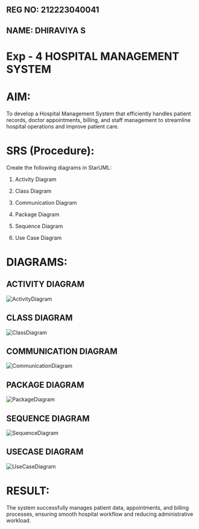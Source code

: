 ## REG NO: 212223040041
## NAME: DHIRAVIYA S

# Exp - 4 HOSPITAL MANAGEMENT SYSTEM

# AIM:
To develop a Hospital Management System that efficiently handles patient records, doctor appointments, billing, and staff management to streamline hospital operations and improve patient care.

# SRS (Procedure):

Create the following diagrams in StarUML:

1. Activity Diagram

2. Class Diagram

3. Communication Diagram

4. Package Diagram

5. Sequence Diagram

6. Use Case Diagram

# DIAGRAMS:

## ACTIVITY DIAGRAM

![ActivityDiagram](https://github.com/user-attachments/assets/d96251fd-00a1-43f1-a027-88f0b43210f0)

## CLASS DIAGRAM

![ClassDiagram](https://github.com/user-attachments/assets/3bdf4b0f-6ec4-4082-9af7-ed92fdb5ed43)

## COMMUNICATION DIAGRAM

![CommunicationDiagram](https://github.com/user-attachments/assets/72bc2eb5-efaa-4d22-ad58-025c317a9c0d)

## PACKAGE DIAGRAM

![PackageDiagram](https://github.com/user-attachments/assets/f6cf45f6-057e-46c6-907c-366778b00049)

## SEQUENCE DIAGRAM

![SequenceDiagram](https://github.com/user-attachments/assets/e1c5d9ef-1a1e-4505-934a-534c3b2c4c0e)

## USECASE DIAGRAM

![UseCaseDiagram](https://github.com/user-attachments/assets/4431e97c-04a9-4f59-9c10-b9adc55271c6)

# RESULT:

The system successfully manages patient data, appointments, and billing processes, ensuring smooth hospital workflow and reducing administrative workload.
